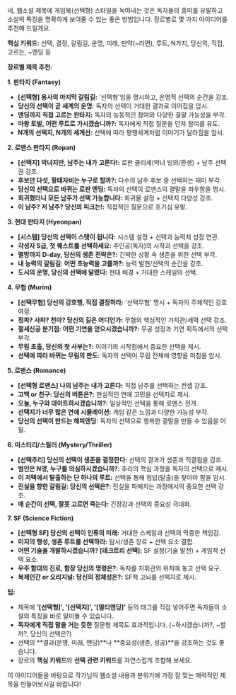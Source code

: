 



네, 웹소설 제목에 게임북(선택형) 스타일을 녹여내는 것은 독자들의 흥미를 유발하고 소설의 특징을 명확하게 보여줄 수 있는 좋은 방법입니다. 장르별로 몇 가지 아이디어를 추천해 드릴게요.

**핵심 키워드:** 선택, 결정, 갈림길, 운명, 미래, 만약(~라면), 루트, N가지, 당신의, 직접, 고르는, ~엔딩 등

**장르별 제목 추천:**

**1. 판타지 (Fantasy)**

*   **[선택형] 용사의 마지막 갈림길:** '선택형'임을 명시하고, 운명적 선택의 순간을 강조.
*   **당신의 선택이 곧 세계의 운명:** 독자의 선택이 거대한 결과로 이어짐을 암시.
*   **엔딩까지 직접 고르는 판타지:** 독자의 능동적인 참여와 다양한 결말 가능성을 부각.
*   **마왕 토벌, 어떤 루트로 가시겠습니까?:** 독자에게 직접 질문을 던져 참여를 유도.
*   **N개의 선택지, N개의 세계선:** 선택에 따라 평행세계처럼 이야기가 달라짐을 암시.

**2. 로맨스 판타지 (Ropan)**

*   **[선택지] 악녀지만, 남주는 내가 고른다!:** 로판 클리셰(악녀 빙의/환생) + 남주 선택권 강조.
*   **후보만 다섯, 황태자비는 누구로 할까?:** 다수의 남주 후보 중 선택하는 재미 부각.
*   **당신의 선택으로 바뀌는 로판 엔딩:** 독자의 선택이 로맨스의 결말을 좌우함을 명시.
*   **회귀했더니 모든 남주가 선택 가능합니다:** 회귀물 설정 + 선택지 다양성 강조.
*   **이 남주? 저 남주? 당신의 피크는!:** 직접적인 질문으로 호기심 유발.

**3. 현대 판타지 (Hyeonpan)**

*   **[시스템] 당신의 선택이 스탯이 됩니다:** 시스템 설정 + 선택과 능력치 성장 연관.
*   **각성자 S급, 첫 퀘스트를 선택하세요:** 주인공(독자)의 시작과 선택을 강조.
*   **멸망까지 D-day, 당신의 생존 전략은?:** 긴박한 상황 속 생존을 위한 선택 부각.
*   **내 능력의 갈림길: 어떤 초능력을 고를까?:** 능력 발현/선택의 순간을 강조.
*   **도시의 운명, 당신의 선택에 달렸다:** 현대 배경 + 거대한 스케일의 선택.

**4. 무협 (Murim)**

*   **[선택무협] 당신의 강호행, 직접 결정하라:** '선택무협' 명시 + 독자의 주체적인 강호 여정.
*   **정파? 사파? 천마? 당신의 길은 어디인가:** 무협의 핵심적인 가치관/세력 선택 강조.
*   **절세신공 분기점: 어떤 기연을 얻으시겠습니까?:** 무공 성장과 기연 획득에서의 선택 부각.
*   **무림 초출, 당신의 첫 사부는?:** 이야기의 시작점에서 중요한 선택을 제시.
*   **선택에 따라 바뀌는 무림의 판도:** 독자의 선택이 무림 전체에 영향을 미침을 암시.

**5. 로맨스 (Romance)**

*   **[선택형 로맨스] 나의 남주는 내가 고른다:** 직접 남주를 선택하는 컨셉 강조.
*   **고백 or 친구: 당신의 버튼은?:** 현실적인 연애 고민을 선택지로 제시.
*   **오늘, 누구와 데이트하시겠습니까?:** 일상적인 선택을 통해 로맨스 전개.
*   **선택지가 너무 많은 연애 시뮬레이션:** 게임 같은 느낌과 다양한 가능성 부각.
*   **당신의 선택이 만드는 해피엔딩:** 독자의 선택으로 행복한 결말을 만들 수 있음을 어필.

**6. 미스터리/스릴러 (Mystery/Thriller)**

*   **[선택추리] 당신의 선택이 생존을 결정한다:** 선택의 결과가 생존과 직결됨을 강조.
*   **범인은 N명, 누구를 의심하시겠습니까?:** 추리의 핵심 과정을 독자의 선택으로 제시.
*   **이 저택에서 탈출하는 단 하나의 루트:** 선택을 통해 정답(탈출)을 찾아야 함을 암시.
*   **진실을 향한 갈림길: 당신의 선택은?:** 진실을 파헤치는 과정에서의 중요한 선택 강조.
*   **매 순간이 선택, 잘못 고르면 죽는다:** 긴장감과 선택의 중요성 극대화.

**7. SF (Science Fiction)**

*   **[선택형 SF] 당신의 선택이 인류의 미래:** 거대한 스케일과 선택의 막중한 책임감.
*   **미지의 행성, 생존 루트를 선택하라:** 탐사/생존 장르 + 선택 요소 결합.
*   **어떤 기술을 개발하시겠습니까? [테크트리 선택]:** SF 설정(기술 발전) + 게임적 선택 요소.
*   **우주 함대의 진로, 함장 당신의 명령은?:** 독자를 지휘관의 위치에 놓고 선택 요구.
*   **복제인간 or 오리지널: 당신의 정체성은?:** SF적 고뇌를 선택지로 제시.

**팁:**

*   제목에 **'[선택형]', '[선택지]', '[멀티엔딩]'** 등의 태그를 직접 넣어주면 독자들이 소설의 특징을 바로 알아볼 수 있습니다.
*   **독자에게 직접 말을 거는 듯한** 질문형 제목도 효과적입니다. (~하시겠습니까?, ~할까?, 당신의 선택은?)
*   선택의 **결과(운명, 미래, 엔딩)**나 **중요성(생존, 성공)**을 강조하는 것도 좋습니다.
*   장르의 **핵심 키워드**와 **선택 관련 키워드**를 자연스럽게 조합해 보세요.

이 아이디어들을 바탕으로 작가님의 웹소설 내용과 분위기에 가장 잘 맞는 매력적인 제목을 만들어보시길 바랍니다!

